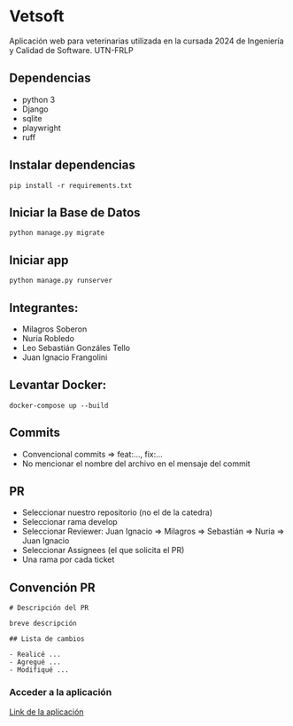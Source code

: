 # Vetsoft

Aplicación web para veterinarias utilizada en la cursada 2024 de Ingeniería y Calidad de Software. UTN-FRLP

## Dependencias

- python 3
- Django
- sqlite
- playwright
- ruff

## Instalar dependencias

`pip install -r requirements.txt`

## Iniciar la Base de Datos

`python manage.py migrate`

## Iniciar app

`python manage.py runserver`

## Integrantes:

* Milagros Soberon
* Nuria Robledo  
* Leo Sebastián Gonzáles Tello
* Juan Ignacio Frangolini  

## Levantar Docker:

`docker-compose up --build`

## Commits
- Convencional commits => feat:..., fix:...
- No mencionar el nombre del archivo en el mensaje del commit


## PR
- Seleccionar nuestro repositorio (no el de la catedra)
- Seleccionar rama develop
- Seleccionar Reviewer: Juan Ignacio => Milagros => Sebastián => Nuria => Juan Ignacio
- Seleccionar Assignees (el que solicita el PR)
- Una rama por cada ticket

## Convención PR
    # Descripción del PR

    breve descripción

    ## Lista de cambios

    - Realicé ...
    - Agregué ...
    - Modifiqué ...


### Acceder a la aplicación
[Link de la aplicación](http://localhost:8000/)